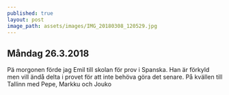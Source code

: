 ```yaml
---
published: true
layout: post
image_path: assets/images/IMG_20180308_120529.jpg
---
```

## Måndag 26.3.2018

Pä morgonen förde jag Emil till skolan för prov i Spanska. Han är förkyld men vill ändå delta i provet för att inte behöva göra det senare.
På kvällen till Tallinn med Pepe, Markku och Jouko
